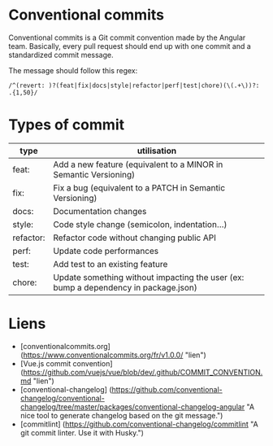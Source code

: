 # Conventional commits

Conventional commits is a Git commit convention made by the Angular team. Basically, every pull request should end up with one commit and a standardized commit message.

The message should follow this regex:

```
/^(revert: )?(feat|fix|docs|style|refactor|perf|test|chore)(\(.+\))?: .{1,50}/
```

# Types of commit

| type      | utilisation                                                                         |
| --------- | ----------------------------------------------------------------------------------- |
| feat:     | Add a new feature (equivalent to a MINOR in Semantic Versioning)                    |
| fix:      | Fix a bug (equivalent to a PATCH in Semantic Versioning)                            |
| docs:     | Documentation changes                                                               |
| style:    | Code style change (semicolon, indentation…)                                         |
| refactor: | Refactor code without changing public API                                           |
| perf:     | Update code performances                                                            |
| test:     | Add test to an existing feature                                                     |
| chore:    | Update something without impacting the user (ex: bump a dependency in package.json) |

# Liens

- [conventionalcommits.org] (https://www.conventionalcommits.org/fr/v1.0.0/ "lien")
- [Vue.js commit convention] (https://github.com/vuejs/vue/blob/dev/.github/COMMIT_CONVENTION.md "lien")
- [conventional-changelog] (https://github.com/conventional-changelog/conventional-changelog/tree/master/packages/conventional-changelog-angular "A nice tool to generate changelog based on the git message.")
- [commitlint] (https://github.com/conventional-changelog/commitlint "A git commit linter. Use it with Husky.")
